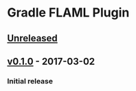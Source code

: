 Gradle FLAML Plugin
===================

[Unreleased]
------------

[v0.1.0] - 2017-03-02
---------------------

### Initial release

[Unreleased]: https://github.com/m2ci-msp/gradle-flaml-plugin/compare/v0.1.0...HEAD
[v0.1.0]: https://github.com/m2ci-msp/gradle-flaml-plugin/tree/v0.1.0
